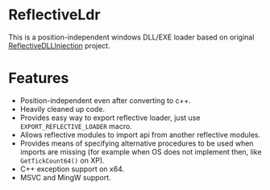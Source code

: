ReflectiveLdr
=============

This is a position-independent windows DLL/EXE loader based on original
[ReflectiveDLLInjection](https://github.com/stephenfewer/ReflectiveDLLInjection) project.

# Features

* Position-independent even after converting to c++.
* Heavily cleaned up code.
* Provides easy way to export reflective loader, just use `EXPORT_REFLECTIVE_LOADER` macro.
* Allows reflective modules to import api from another reflective modules.
* Provides means of specifying alternative procedures to be used when imports are missing (for example when OS does not
implement then, like `GetTickCount64()` on XP).
* C++ exception support on x64.
* MSVC and MingW support.
